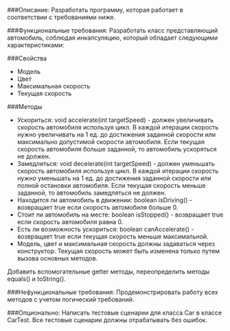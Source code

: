 ###Описание:
Разработать программу, которая работает в соответствии с требованиями ниже.

###Функциональные требования:
Разработать класс представляющий автомобиль, соблюдая инкапсуляцию, который обладает следующими характеристиками:

###Свойства

- Модель
- Цвет
- Максимальная скорость
- Текущая скорость

###Методы

- Ускориться: void accelerate(int targetSpeed) - должен увеличивать скорость автомобиля используя цикл. В каждой итерации скорость нужно увеличивать на 1 ед. до достижения заданной скорости или максимально допустимой скорости автомобиля. Если текущая скорость автомобиля больше заданной, то автомобиль ускоряться не должен.
- Замедлиться: void decelerate(int targetSpeed) - должен уменьшать скорость автомобиля используя цикл. В каждой итерации скорость нужно уменьшать на 1 ед. до достижения заданной скорости или полной остановки автомобиля. Если текущая скорость меньше заданной, то автомобиль замедляться не должен.
- Находится ли автомобиль в движении: boolean isDriving() - возвращает true если скорость автомобиля больше 0.
- Стоит ли автомобиль на месте: boolean isStopped() - возвращает true если скорость автомобиля равна 0.
- Есть ли возможность ускориться: boolean canAccelerate() - возвращает true если текущая скорость меньше максимальной.
- Модель, цвет и максимальная скорость должны задаваться через конструктор. Текущая скорость может быть изменена только путем вызова основных методов.

Добавить вспомогательные getter методы, переопределить методы equals() и toString().

###Нефункциональные требования:
Продемонстрировать работу всех методов с учетом логический требований.

###Опционально: 
Написать тестовые сценарии для класса Car в классе CarTest. Все тестовые сценарии должны отрабатывать без ошибок.